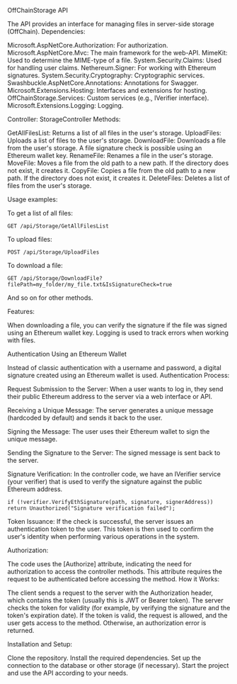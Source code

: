 OffChainStorage API

The API provides an interface for managing files in server-side storage (OffChain).
Dependencies:

Microsoft.AspNetCore.Authorization: For authorization.
Microsoft.AspNetCore.Mvc: The main framework for the web-API.
MimeKit: Used to determine the MIME-type of a file.
System.Security.Claims: Used for handling user claims.
Nethereum.Signer: For working with Ethereum signatures.
System.Security.Cryptography: Cryptographic services.
Swashbuckle.AspNetCore.Annotations: Annotations for Swagger.
Microsoft.Extensions.Hosting: Interfaces and extensions for hosting.
OffChainStorage.Services: Custom services (e.g., IVerifier interface).
Microsoft.Extensions.Logging: Logging.

Controller: StorageController
Methods:

GetAllFilesList: Returns a list of all files in the user's storage.
UploadFiles: Uploads a list of files to the user's storage.
DownloadFile: Downloads a file from the user's storage. A file signature check is possible using an Ethereum wallet key.
RenameFile: Renames a file in the user's storage.
MoveFile: Moves a file from the old path to a new path. If the directory does not exist, it creates it.
CopyFile: Copies a file from the old path to a new path. If the directory does not exist, it creates it.
DeleteFiles: Deletes a list of files from the user's storage.

Usage examples:

To get a list of all files:

	GET /api/Storage/GetAllFilesList

To upload files:

	POST /api/Storage/UploadFiles

To download a file:

	GET /api/Storage/DownloadFile?filePath=my_folder/my_file.txt&IsSignatureCheck=true

And so on for other methods.

Features:

When downloading a file, you can verify the signature if the file was signed using an Ethereum wallet key.
Logging is used to track errors when working with files.
	
Authentication Using an Ethereum Wallet

Instead of classic authentication with a username and password, a digital signature created using an Ethereum wallet is used.
Authentication Process:

Request Submission to the Server: When a user wants to log in, they send their public Ethereum address to the server via a web interface or API.

Receiving a Unique Message: The server generates a unique message (hardcoded by default) and sends it back to the user.

Signing the Message: The user uses their Ethereum wallet to sign the unique message.

Sending the Signature to the Server: The signed message is sent back to the server.

Signature Verification: In the controller code, we have an IVerifier service (your verifier) that is used to verify the signature against the public Ethereum address.

	if (!verifier.VerifyEthSignature(path, signature, signerAddress))
	return Unauthorized("Signature verification failed");

Token Issuance: If the check is successful, the server issues an authentication token to the user. This token is then used to confirm the user's identity when performing various operations in the system.

Authorization:

The code uses the [Authorize] attribute, indicating the need for authorization to access the controller methods. This attribute requires the request to be authenticated before accessing the method.
How it Works:

The client sends a request to the server with the Authorization header, which contains the token (usually this is JWT or Bearer token).
The server checks the token for validity (for example, by verifying the signature and the token's expiration date).
If the token is valid, the request is allowed, and the user gets access to the method. Otherwise, an authorization error is returned.

Installation and Setup:

Clone the repository.
Install the required dependencies.
Set up the connection to the database or other storage (if necessary).
Start the project and use the API according to your needs.